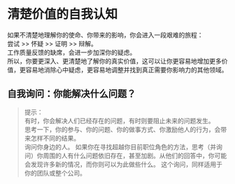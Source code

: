 # 清楚价值的自我认知

如果不清楚地理解你的使命、你带来的影响，你会进入一段艰难的旅程：  
尝试 >> 怀疑 >> 证明 >> 辩解。  
工作质量反馈的缺席，会进一步加深你的疑虑。  
所以，你要更深入、更清楚地了解你的真实价值，这可以让你更容易地增加更多价值，更容易地消除心中疑虑，更容易地调整并找到真正需要你影响力的其他领域。

## 自我询问：你能解决什么问题？



> 提示：  
> 有时，你会解决人们已经存在的问题，有时则要阻止未来的问题发生。  
> 思考一下，你的参与、你的问题、你的做事方式、你激励他人的行为，会带来怎样不同的结果。  
> 询问你身边的人。
> 如果你在寻找超越你目前职位角色的方法，思考（并询问）你周围的人有什么问题依旧存在，甚至加剧。从他们的回答中，你可能会发现许多新的情况，而你则可以为此做些什么。
> 这个询问，同样适用于你的团队或整个公司。

